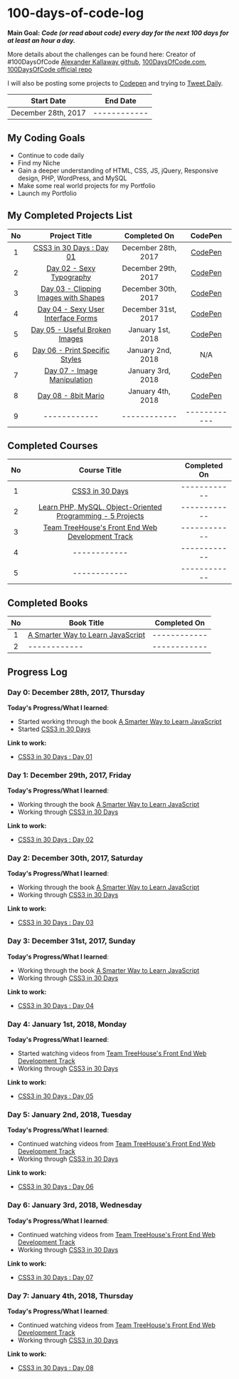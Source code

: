 # 100-days-of-code-log

**Main Goal:** ***Code (or read about code) every day for the next 100 days for at least an hour a day.***

More details about the challenges can be found here:
Creator of #100DaysOfCode [Alexander Kallaway github](https://github.com/Kallaway "Alexander Kallaway"),  [100DaysOfCode.com](http://100daysofcode.com/ "100daysofcode.com"),
[100DaysOfCode official repo](https://github.com/Kallaway/100-days-of-code "the official repo")


I will also be posting some projects to [Codepen](https://codepen.io/AlxCrmr/) and trying to [Tweet Daily](https://twitter.com/AlxCrmr).

|  Start Date | End Date |
| :------------: | :------------:|
| December 28th, 2017 | ------------ |


## My Coding Goals
- Continue to code daily
- Find my Niche
- Gain a deeper understanding of HTML, CSS, JS, jQuery, Responsive design, PHP, WordPress, and MySQL
- Make some real world projects for my Portfolio
- Launch my Portfolio



## My Completed Projects List

| No  |  Project Title  |  Completed On | CodePen |
| :------------: | :------------: | :------------: | :------------: |
| 1  | [CSS3 in 30 Days : Day 01](https://github.com/AlxCrmr/CSS30/tree/master/Day01)  |December 28th, 2017 | [CodePen](https://codepen.io/AlxCrmr/full/YYZgyB/) |
| 2 | [Day 02 - Sexy Typography](https://github.com/AlxCrmr/CSS30/tree/master/Day02) |December 29th, 2017 |[CodePen](https://codepen.io/AlxCrmr/full/OzmbQr/)|
| 3  | [Day 03 - Clipping Images with Shapes ](https://github.com/AlxCrmr/CSS30/tree/master/Day03) |December 30th, 2017 |[CodePen](https://codepen.io/AlxCrmr/full/BJRxmd/)|
| 4  | [Day 04 - Sexy User Interface Forms ](https://github.com/AlxCrmr/CSS30/tree/master/Day04) |December 31st, 2017 |[CodePen](https://codepen.io/AlxCrmr/full/MrmMmJ/)|
| 5 |  [Day 05 - Useful Broken Images ](https://github.com/AlxCrmr/CSS30/tree/master/Day05) | January 1st, 2018 |[CodePen](https://codepen.io/AlxCrmr/full/JMJXrR/)|
| 6  |  [Day 06 - Print Specific Styles ](https://github.com/AlxCrmr/CSS30/tree/master/Day06) | January 2nd, 2018 |N/A|
| 7 |  [Day 07 - Image Manipulation](https://github.com/AlxCrmr/CSS30/tree/master/Day07) | January 3rd, 2018  | [CodePen](https://codepen.io/AlxCrmr/full/ypXQYN/) |
| 8 |  [Day 08 - 8bit Mario](https://github.com/AlxCrmr/CSS30/tree/master/Day08) |January 4th, 2018  | [CodePen](https://codepen.io/AlxCrmr/full/WdZdXx/) |
| 9 |  ------------ |------------ | ------------ |


## Completed Courses

| No  |  Course Title  |  Completed On |
| :------------: |:------------: | :------------: |
| 1  | [CSS3 in 30 Days](https://codecollege.ca/courses/137487/lectures/2437443) |------------ |
| 2 |  [Learn PHP, MySQL, Object-Oriented Programming - 5 Projects](https://www.udemy.com/beginners-guide-to-php/learn/v4/overview) |------------ |
| 3 |  [Team TreeHouse's Front End Web Development Track](https://teamtreehouse.com/tracks/front-end-web-development) |------------ |
| 4 |  ------------ |------------ |
| 5  |  ------------ |------------ |



## Completed Books
| No  |  Book Title  |  Completed On |
| :------------: | ------------ | :------------: |
| 1  | [A Smarter Way to Learn JavaScript](https://www.amazon.ca/Smarter-Way-Learn-JavaScript-technology-ebook/dp/B00H1W9I6C) | ------------ |
| 2  | ------------| ------------ |


## Progress Log

### Day 0: December 28th, 2017, Thursday

**Today's Progress/What I learned**:
- Started working through the book [A Smarter Way to Learn JavaScript](https://www.amazon.ca/Smarter-Way-Learn-JavaScript-technology-ebook/dp/B00H1W9I6C)
- Started [CSS3 in 30 Days](https://codecollege.ca/courses/137487/lectures/2437443)

**Link to work:**
- [CSS3 in 30 Days : Day 01](https://github.com/AlxCrmr/CSS30/tree/master/Day01)


### Day 1: December 29th, 2017, Friday

**Today's Progress/What I learned**:
- Working through the book [A Smarter Way to Learn JavaScript](https://www.amazon.ca/Smarter-Way-Learn-JavaScript-technology-ebook/dp/B00H1W9I6C)
- Working through [CSS3 in 30 Days](https://codecollege.ca/courses/137487/lectures/2437443)

**Link to work:**
- [CSS3 in 30 Days : Day 02](https://github.com/AlxCrmr/CSS30/tree/master/Day02)


### Day 2: December 30th, 2017, Saturday

**Today's Progress/What I learned**:
- Working through the book [A Smarter Way to Learn JavaScript](https://www.amazon.ca/Smarter-Way-Learn-JavaScript-technology-ebook/dp/B00H1W9I6C)
- Working through [CSS3 in 30 Days](https://codecollege.ca/courses/137487/lectures/2437443)

**Link to work:**
- [CSS3 in 30 Days : Day 03](https://github.com/AlxCrmr/CSS30/tree/master/Day03)



### Day 3: December 31st, 2017, Sunday

**Today's Progress/What I learned**:
- Working through the book [A Smarter Way to Learn JavaScript](https://www.amazon.ca/Smarter-Way-Learn-JavaScript-technology-ebook/dp/B00H1W9I6C)
- Working through [CSS3 in 30 Days](https://codecollege.ca/courses/137487/lectures/2437443)

**Link to work:**
- [CSS3 in 30 Days : Day 04](https://github.com/AlxCrmr/CSS30/tree/master/Day04)


### Day 4: January 1st, 2018, Monday

**Today's Progress/What I learned**:
- Started watching videos from [Team TreeHouse's Front End Web Development Track](https://teamtreehouse.com/tracks/front-end-web-development)
- Working through [CSS3 in 30 Days](https://codecollege.ca/courses/137487/lectures/2437443)

**Link to work:**
- [CSS3 in 30 Days : Day 05](https://github.com/AlxCrmr/CSS30/tree/master/Day05)


### Day 5: January 2nd, 2018, Tuesday

**Today's Progress/What I learned**:
- Continued watching videos from [Team TreeHouse's Front End Web Development Track](https://teamtreehouse.com/tracks/front-end-web-development)
- Working through [CSS3 in 30 Days](https://codecollege.ca/courses/137487/lectures/2437443)

**Link to work:**
- [CSS3 in 30 Days : Day 06](https://github.com/AlxCrmr/CSS30/tree/master/Day06)


### Day 6: January 3rd, 2018, Wednesday

**Today's Progress/What I learned**:
- Continued watching videos from [Team TreeHouse's Front End Web Development Track](https://teamtreehouse.com/tracks/front-end-web-development)
- Working through [CSS3 in 30 Days](https://codecollege.ca/courses/137487/lectures/2437443)

**Link to work:**
- [CSS3 in 30 Days : Day 07](https://github.com/AlxCrmr/CSS30/tree/master/Day07)


### Day 7: January 4th, 2018, Thursday

**Today's Progress/What I learned**:
- Continued watching videos from [Team TreeHouse's Front End Web Development Track](https://teamtreehouse.com/tracks/front-end-web-development)
- Working through [CSS3 in 30 Days](https://codecollege.ca/courses/137487/lectures/2437443)

**Link to work:**
- [CSS3 in 30 Days : Day 08](https://github.com/AlxCrmr/CSS30/tree/master/Day08)
